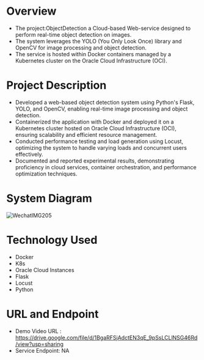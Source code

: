 
# Overview
- The project:ObjectDetection a Cloud-based Web-service designed to perform real-time object detection on images. 
- The system leverages the YOLO (You Only Look Once) library and OpenCV for image processing and object detection.
- The service is hosted within Docker containers managed by a Kubernetes cluster on the Oracle Cloud Infrastructure (OCI).
# Project Description
- Developed a web-based object detection system using Python's Flask, YOLO, and OpenCV, enabling real-time image processing and object detection.
- Containerized the application with Docker and deployed it on a Kubernetes cluster hosted on Oracle Cloud Infrastructure (OCI), ensuring scalability and efficient resource management.
- Conducted performance testing and load generation using Locust, optimizing the system to handle varying loads and concurrent users effectively.
- Documented and reported experimental results, demonstrating proficiency in cloud services, container orchestration, and performance optimization techniques.
# System Diagram
![WechatIMG205](https://github.com/JingyanLou/ObjectDetection/assets/92469426/cdd30779-770f-451e-805e-ab3e164f4dd9)

# Technology Used
- Docker
- K8s
- Oracle Cloud Instances
- Flask
- Locust
- Python

# URL and Endpoint
- Demo Video URL : https://drive.google.com/file/d/1BgaRFSjAdctEN3qE_9pSsLCLlNSG46Rd/view?usp=sharing
- Service Endpoint: NA
